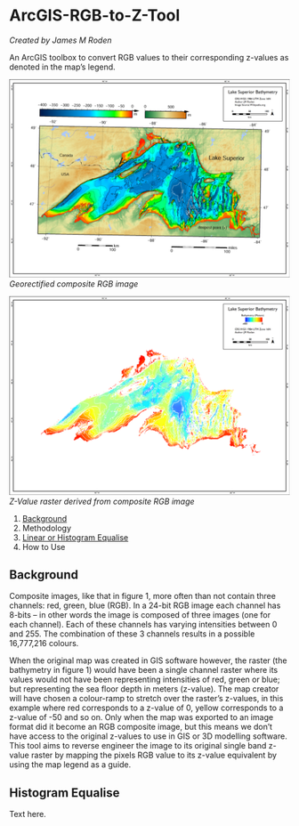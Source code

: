 # ArcGIS-RGB-to-Z-Tool
*Created by James M Roden*

An ArcGIS toolbox to convert RGB values to their corresponding z-values as denoted in the map’s legend.

![RGB IMAGE](https://github.com/GISJMR/ArcGIS-RGB-to-Z-Tool/blob/master/RGB-image.png?raw=true)
*Georectified composite RGB image*

![Z IMAGE](https://github.com/GISJMR/ArcGIS-RGB-to-Z-Tool/blob/master/Z-image.png?raw=true9)
*Z-Value raster derived from composite RGB image*

1. [Background](https://github.com/GISJMR/ArcGIS-RGB-to-Z-Tool/blob/master/README.md#background-1)
2. Methodology
3. [Linear or Histogram Equalise](https://github.com/GISJMR/ArcGIS-RGB-to-Z-Tool/blob/master/README.md#histogram-equalise)
4. How to Use

## Background
Composite images, like that in figure 1, more often than not contain three channels: red, green, blue (RGB). In a 24-bit RGB image each channel has 8-bits – in other words the image is composed of three images (one for each channel). Each of these channels has varying intensities between 0 and 255. The combination of these 3 channels results in a possible 16,777,216 colours. 

When the original map was created in GIS software however, the raster (the bathymetry in figure 1) would have been a single channel raster where its values would not have been representing intensities of red, green or blue; but representing the sea floor depth in meters (z-value). The map creator will have chosen a colour-ramp to stretch over the raster’s z-values, in this example where red corresponds to a z-value of 0, yellow corresponds to a z-value of -50 and so on. Only when the map was exported to an image format did it become an RGB composite image, but this means we don’t have access to the original z-values to use in GIS or 3D modelling software. This tool aims to reverse engineer the image to its original single band z-value raster by mapping the pixels RGB value to its z-value equivalent by using the map legend as a guide. 

## Histogram Equalise
Text here.
